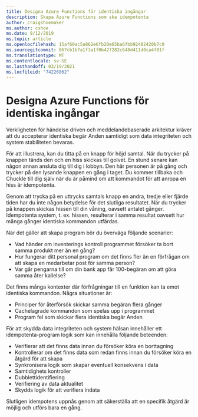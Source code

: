 ```yaml
---
title: Designa Azure Functions för identiska ingångar
description: Skapa Azure Functions som ska idempotenta
author: craigshoemaker
ms.author: cshoe
ms.date: 9/12/2019
ms.topic: article
ms.openlocfilehash: 15af60ac5a862e6fb20e65ba6fbb92482420b7c0
ms.sourcegitcommit: 867cb1b7a1f3a1f0b427282c648d411d0ca4f81f
ms.translationtype: MT
ms.contentlocale: sv-SE
ms.lasthandoff: 03/19/2021
ms.locfileid: "74226862"
---
```

# <a name="designing-azure-functions-for-identical-input"></a>Designa Azure Functions för identiska ingångar

Verkligheten för händelse driven och meddelandebaserade arkitektur kräver att du accepterar identiska begär Anden samtidigt som data integriteten och system stabiliteten bevaras.

För att illustrera, kan du titta på en knapp för höjd samtal. När du trycker på knappen tänds den och en hiss skickas till golvet. En stund senare kan någon annan ansluta dig till dig i lobbyn. Den här personen är på gång och trycker på den lysande knappen en gång i taget. Du kommer tillbaka och Chuckle till dig själv när du är påmind om att kommandot för att anropa en hiss är idempotenta.

Genom att trycka på en uttrycks samtals knapp en andra, tredje eller fjärde tiden har du inte någon betydelse för det slutliga resultatet. När du trycker på knappen skickas hissen till din våning, oavsett antalet gånger. Idempotenta system, t. ex. hissen, resulterar i samma resultat oavsett hur många gånger identiska kommandon utfärdas.

När det gäller att skapa program bör du överväga följande scenarier:

- Vad händer om inventerings kontroll programmet försöker ta bort samma produkt mer än en gång?
- Hur fungerar ditt personal program om det finns fler än en förfrågan om att skapa en medarbetar post för samma person?
- Var går pengarna till om din bank app får 100-begäran om att göra samma åter kallelse?

Det finns många kontexter där förfrågningar till en funktion kan ta emot identiska kommandon. Några situationer är:

- Principer för återförsök skickar samma begäran flera gånger
- Cachelagrade kommandon som spelas upp i programmet
- Program fel som skickar flera identiska begär Anden

För att skydda data integriteten och system hälsan innehåller ett idempotenta-program logik som kan innehålla följande beteenden:

- Verifierar att det finns data innan du försöker köra en borttagning
- Kontrollerar om det finns data som redan finns innan du försöker köra en åtgärd för att skapa
- Synkronisera logik som skapar eventuell konsekvens i data
- Samtidighets kontroller
- Dubblettidentifiering
- Verifiering av data aktualitet
- Skydds logik för att verifiera indata

Slutligen idempotens uppnås genom att säkerställa att en specifik åtgärd är möjlig och utförs bara en gång.
